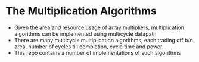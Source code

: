  # The Multiplication Algorithms
 * Given the area and resource usage of array multipliers, multiplication algorithms can
    be implemented using multicycle datapath
 * There are many multicycle multiplication algorithms, each trading off b/n area, 
    number of cycles till completion, cycle time and power.
 * This repo contains a number of implementations of such algorithms  
  

